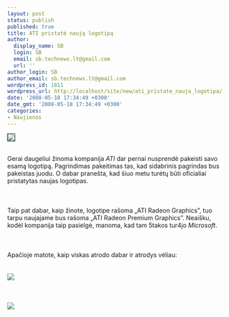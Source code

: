 ```yaml
---
layout: post
status: publish
published: true
title: ATI pristatė naują logotipą
author:
  display_name: SB
  login: SB
  email: sb.technews.lt@gmail.com
  url: ''
author_login: SB
author_email: sb.technews.lt@gmail.com
wordpress_id: 1811
wordpress_url: http://localhost/site/new/ati_pristate_nauja_logotipa/
date: '2008-05-18 17:34:49 +0300'
date_gmt: '2008-05-18 17:34:49 +0300'
categories:
- Naujienos
---
```

<div class="imgright"><img src="http://tbn0.google.com/images?q=tbn:AzOJUmESHjf0RM:http://www.hardware-infos.com/img/startseite/ati-logo.jpg" border="1"></div>
<p><br>Gerai daugeliui žinoma kompanija <i>ATI</i> dar pernai nusprendė  pakeisti savo esamą logotipą. Pagrindimas pakeitimas tas, kad sidabrinis pagrindas bus pakeistas juodu. O dabar pranešta, kad šiuo metu turėtų būti oficialiai pristatytas naujas logotipas.<br />
<br><br />
<br>Taip pat dabar, kaip žinote, logotipe rašoma „ATI Radeon Graphics”, tuo tarpu naujajame bus rašoma „ATI Radeon Premium Graphics”. Neaišku, kodėl kompanija taip pasielgė, manoma, kad tam 5takos tur4jo <i>Microsoft</i>.<br />
<br><br />
<br>Apačioje matote, kaip viskas atrodo dabar ir atrodys vėliau:<br />
<br><br><img src="http://img297.imageshack.us/img297/3363/atinewlogocy1.jpg"><br><br />
<br><br><img src="http://img297.imageshack.us/img297/7742/atinewlogoscj6.jpg"><br><br />
<br></p>
